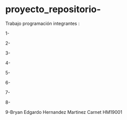 # proyecto_repositorio-
Trabajo programación  integrantes :


1-

2-

3-

4-

5-

6-

7-

8-

9-Bryan Edgardo Hernandez Martinez Carnet HM19001

